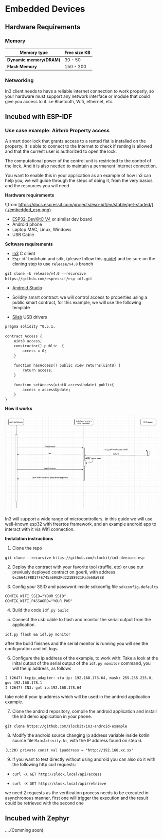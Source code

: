 # Embedded Devices


## Hardware Requirements
### Memory 


| Memory type                 | Free size KB |
| ------------------------ | -------- |
| **Dynamic memory(DRAM)** | 30 - 50   |
| **Flash Memory**         | 150 - 200   |


### Networking
In3 client needs to have a reliable internet connection to work properly, so your hardware must support any network interface or module that could give you access to it. i.e  Bluetooth, Wifi, ethernet, etc.
        
## Incubed with ESP-IDF



### Use case example: Airbnb Property access

A smart door lock that grants access to a rented flat is installed on the property. It is able to connect to the Internet to check if renting is allowed and that the current user is authorized to open the lock.

The computational power of the control unit is restricted to the control of the lock. And it is also needed to maintain a permanent Internet connection.

You want to enable this in your application as an example of how in3 can help you, we will guide through the steps of doing it, from the very basics and the resources you will need 

**Hardware requirements**

![from https://docs.espressif.com/projects/esp-idf/en/stable/get-started/](./embedded_esp.png)


* [ESP32-DevKitC V4](https://docs.espressif.com/projects/esp-idf/en/latest/hw-reference/get-started-devkitc.html) or similar dev board
* Android phone
* Laptop MAC, Linux, Windows
* USB Cable 

**Software requirements** 

*  [In3](https://github.com/slockit/in3-c) C client
*  Esp-idf toolchain and sdk, (please follow this [guide](https://docs.espressif.com/projects/esp-idf/en/stable/get-started/)) and be sure on the cloning step to use `release/v4.0` branch

`git clone -b release/v4.0 --recursive https://github.com/espressif/esp-idf.git` 

*  [Android Studio](https://developer.android.com/studio)
* Solidity smart contract:  we will control access to properties using a public smart contract, for this example, we will use the following template

* [Silab](https://www.silabs.com/products/development-tools/software/usb-to-uart-bridge-vcp-drivers) USB drivers 

```
pragma solidity ^0.5.1;

contract Access {
    uint8 access;
    constructor() public  {
        access = 0;
    }
    
    function hasAccess() public view returns(uint8) {
        return access;
    }
    
    function setAccess(uint8 accessUpdate) public{
        access = accessUpdate;
    }
}
```

**How it works**


![sequence diagram](./embedded_diagram.png)


In3 will support a wide range of microcontrollers, in this guide we will use well-known esp32 with freertos framework, and an example android app to interact with it via Wifi connection. 

**Instalation instructions**
1. Clone the repo

`git clone --recursive https://github.com/slockit/in3-devices-esp `


2. Deploy the contract with your favorite tool (truffle, etc) or use our previusly deployed contract on goerli, with address `0x36643F8D17FE745a69A2Fd22188921Fade60a98B`


3. Config your SSID and password inside sdkconfig file `sdkconfig.defaults`

```
CONFIG_WIFI_SSID="YOUR SSID"
CONFIG_WIFI_PASSWORD="YOUR PWD"
```

4. Build the code
`idf.py build`

5. Connect the usb cable to flash and monitor the serial output from the application. 

`idf.py flash && idf.py monitor`

after the build finishes and the serial monitor is running you will see the configuration and init logs.

6. Configure the ip address of the example, to work with:
Take a look at the inital output of the serial output of the `idf.py monitor` command, you will the ip address, as follows 

```
I (2647) tcpip_adapter: sta ip: 192.168.178.64, mask: 255.255.255.0, gw: 192.168.178.1
I (2647) IN3: got ip:192.168.178.64
```
take note if your ip address which will be used in the android application example. 

7. Clone the android repository, compile the android application and install the in3 demo application in your phone. 

`git clone https://github.com/slockit/in3-android-example`


8. Modify the android source changing ip address variable inside kotlin source file `MainActivity.kt`, with the IP address found on step 6.

`(L:20) private const val ipaddress = "http://192.168.xx.xx"`

9. If you want to test directly without using android you can also do it with the following http curl requests:

* `curl -X GET http://slock.local/api/access`

* `curl -X GET http://slock.local/api/retrieve`

we need 2 requests as the verification process needs to be executed in asynchronous manner, first one will trigger the execution and the result could be retrieved with the second one 

## Incubed with Zephyr

....(Comming soon)



